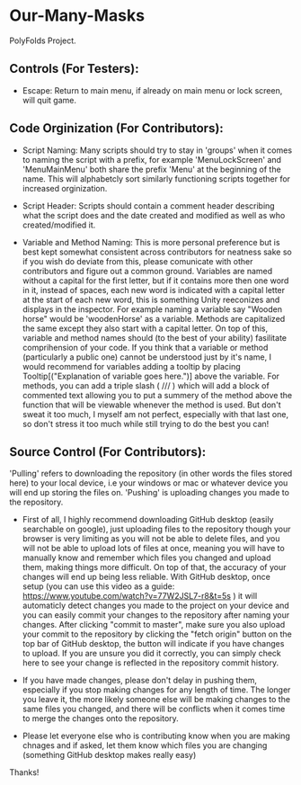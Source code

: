 # Our-Many-Masks
PolyFolds Project.

## Controls (For Testers):

 - Escape: Return to main menu, if already on main menu or lock screen, will quit game.


## Code Orginization (For Contributors):

 - Script Naming:
 Many scripts should try to stay in 'groups' when it comes to naming the script with a prefix, for example 'MenuLockScreen' and 'MenuMainMenu' both share the prefix 'Menu' at the beginning of the name. This will alphabetcly sort similarly functioning scripts together for increased orginization.

 - Script Header:
Scripts should contain a comment header describing what the script does and the date created and modified as well as who created/modified it.

 
 - Variable and Method Naming:
 This is more personal preference but is best kept somewhat consistent across contributors for neatness sake so if you wish do deviate from this, please comunicate with other contributors and figure out a common ground. Variables are named without a capital for the first letter, but if it contains more then one word in it, instead of spaces, each new word is indicated with a capital letter at the start of each new word, this is something Unity reeconizes and displays in the inspector. For example naming a variable say "Wooden horse" would be 'woodenHorse' as a variable.
 Methods are capitalized the same except they also start with a capital letter.
 On top of this, variable and method names should (to the best of your ability) fasilitate comprihension of your code. If you think that a variable or method (particularly a public one) cannot be understood just by it's name, I would recommend for variables adding a tooltip by placing Tooltip[("Explanation of variable goes here.")] above the variable. For methods, you can add a triple slash ( /// ) which will add a block of commented text allowing you to put a summery of the method above the function that will be viewable whenever the method is used.
 But don't sweat it too much, I myself am not perfect, especially with that last one, so don't stress it too much while still trying to do the best you can!

## Source Control (For Contributors):

'Pulling' refers to downloading the repository (in other words the files stored here) to your local device, i.e your windows or mac or whatever device you will end up storing the files on.
'Pushing' is uploading changes you made to the repository.

 - First of all, I highly recommend downloading GitHub desktop (easily searchable on google), just uploading files to the repository though your browser is very limiting as you will not be able to delete files, and you will not be able to upload lots of files at once, meaning you will have to manually know and remember which files you changed and upload them, making things more difficult. On top of that, the accuracy of your changes will end up being less reliable. With GitHub desktop, once setup (you can use this video as a guide: https://www.youtube.com/watch?v=77W2JSL7-r8&t=5s ) it will automaticly detect changes you made to the project on your device and you can easily commit your changes to the repository after naming your changes. After clicking "commit to master", make sure you also upload your commit to the repository by clicking the "fetch origin" button on the top bar of GitHub desktop, the button will indicate if you have changes to upload. If you are unsure you did it correctly, you can simply check here to see your change is reflected in the repository commit history.
 
 - If you have made changes, please don't delay in pushing them, especially if you stop making changes for any length of time. The longer you leave it, the more likely someone else will be making changes to the same files you changed, and there will be conflicts when it comes time to merge the changes onto the repository.
 
 - Please let everyone else who is contributing know when you are making chnages and if asked, let them know which files you are changing (something GitHub desktop makes really easy)
 
Thanks!
